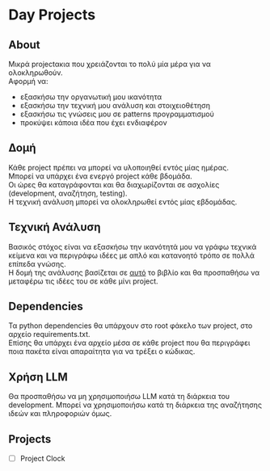 # Day Projects

## About
Μικρά projectακια που χρειάζονται το πολύ μία μέρα για να ολοκληρωθούν.  
Αφορμή να:
- εξασκήσω την οργανωτική μου ικανότητα
- εξασκήσω την τεχνική μου ανάλυση και στοιχειοθέτηση
- εξασκήσω τις γνώσεις μου σε patterns προγραμματισμού
- προκύψει κάποια ιδέα που έχει ενδιαφέρον

## Δομή
Κάθε project πρέπει να μπορεί να υλοποιηθεί εντός μίας ημέρας.  
Μπορεί να υπάρχει ένα ενεργό project κάθε βδομάδα.  
Οι ώρες θα καταγράφονται και θα διαχωρίζονται σε ασχολίες (development, αναζήτηση, testing).  
Η τεχνική ανάλυση μπορεί να ολοκληρωθεί εντός μίας εβδομάδας.  

## Τεχνική Ανάλυση
Βασικός στόχος είναι να εξασκήσω την ικανότητά μου να γράφω τεχνικά κείμενα και να περιγράφω ιδέες με απλό και κατανοητό τρόπο σε πολλά επίπεδα γνώσης.  
Η δομή της ανάλυσης βασίζεται σε [αυτό](https://jamesg.blog/2024/01/03/software-technical-writing/) το βιβλίο και θα προσπαθήσω να μεταφέρω τις ιδέες του σε κάθε μίνι project.  

## Dependencies
Τα python dependencies θα υπάρχουν στο root φάκελο των project, στο αρχείο requirements.txt.  
Επίσης θα υπάρχει ένα αρχείο μέσα σε κάθε project που θα περιγράφει ποια πακέτα είναι απαραίτητα για να τρέξει ο κώδικας. 

## Χρήση LLM
Θα προσπαθήσω να μη χρησιμοποιήσω LLM κατά τη διάρκεια του development. Μπορεί να χρησιμοποιήσω κατά τη διάρκεια της αναζήτησης ιδεών και πληροφοριών όμως.  

## Projects
- [ ] Project Clock